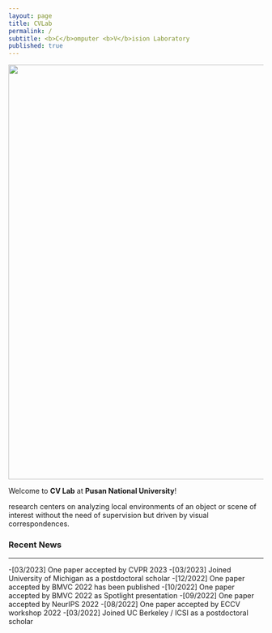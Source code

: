 ```yaml
---
layout: page
title: CVLab
permalink: /
subtitle: <b>C</b>omputer <b>V</b>ision Laboratory
published: true
---
```

<!-- <img src="img/240405_ga.jpeg" width="820" align="center"/> -->
<img src="https://raw.githubusercontent.com/pnu-computer-vision-lab/pnu-computer-vision-lab.io/master/img/240405_ga.jpeg" width="820" align="center"/>


Welcome to **CV Lab** at **Pusan National University**! 

research centers on analyzing local environments of an object or scene of interest without the need of supervision but driven by visual correspondences.


### Recent News
<hr>

-[03/2023] One paper accepted by CVPR 2023
-[03/2023] Joined University of Michigan as a postdoctoral scholar
-[12/2022] One paper accepted by BMVC 2022 has been published
-[10/2022] One paper accepted by BMVC 2022 as Spotlight presentation
-[09/2022] One paper accepted by NeurIPS 2022
-[08/2022] One paper accepted by ECCV workshop 2022
-[03/2022] Joined UC Berkeley / ICSI as a postdoctoral scholar


